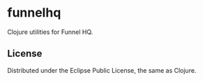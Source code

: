 # funnelhq

Clojure utilities for Funnel HQ.

## License

Distributed under the Eclipse Public License, the same as Clojure.
